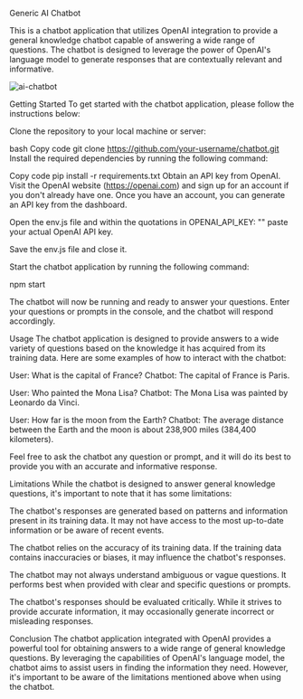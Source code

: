 Generic AI Chatbot

This is a chatbot application that utilizes OpenAI integration to provide a general knowledge chatbot capable of answering a wide range of questions. The chatbot is designed to leverage the power of OpenAI's language model to generate responses that are contextually relevant and informative.

![ai-chatbot](https://github.com/cwbraswe/AI-Chatbot/assets/31020426/9dfabaee-dbf4-4c20-9837-19f00e284d62)

Getting Started
To get started with the chatbot application, please follow the instructions below:

Clone the repository to your local machine or server:

bash
Copy code
git clone https://github.com/your-username/chatbot.git
Install the required dependencies by running the following command:

Copy code
pip install -r requirements.txt
Obtain an API key from OpenAI. Visit the OpenAI website (https://openai.com) and sign up for an account if you don't already have one. Once you have an account, you can generate an API key from the dashboard.

Open the env.js file and within the quotations in OPENAI_API_KEY: "" paste your actual OpenAI API key.

Save the env.js file and close it.

Start the chatbot application by running the following command:

npm start

The chatbot will now be running and ready to answer your questions. Enter your questions or prompts in the console, and the chatbot will respond accordingly.

Usage
The chatbot application is designed to provide answers to a wide variety of questions based on the knowledge it has acquired from its training data. Here are some examples of how to interact with the chatbot:

User: What is the capital of France?
Chatbot: The capital of France is Paris.

User: Who painted the Mona Lisa?
Chatbot: The Mona Lisa was painted by Leonardo da Vinci.

User: How far is the moon from the Earth?
Chatbot: The average distance between the Earth and the moon is about 238,900 miles (384,400 kilometers).

Feel free to ask the chatbot any question or prompt, and it will do its best to provide you with an accurate and informative response.

Limitations
While the chatbot is designed to answer general knowledge questions, it's important to note that it has some limitations:

The chatbot's responses are generated based on patterns and information present in its training data. It may not have access to the most up-to-date information or be aware of recent events.

The chatbot relies on the accuracy of its training data. If the training data contains inaccuracies or biases, it may influence the chatbot's responses.

The chatbot may not always understand ambiguous or vague questions. It performs best when provided with clear and specific questions or prompts.

The chatbot's responses should be evaluated critically. While it strives to provide accurate information, it may occasionally generate incorrect or misleading responses.

Conclusion
The chatbot application integrated with OpenAI provides a powerful tool for obtaining answers to a wide range of general knowledge questions. By leveraging the capabilities of OpenAI's language model, the chatbot aims to assist users in finding the information they need. However, it's important to be aware of the limitations mentioned above when using the chatbot.








